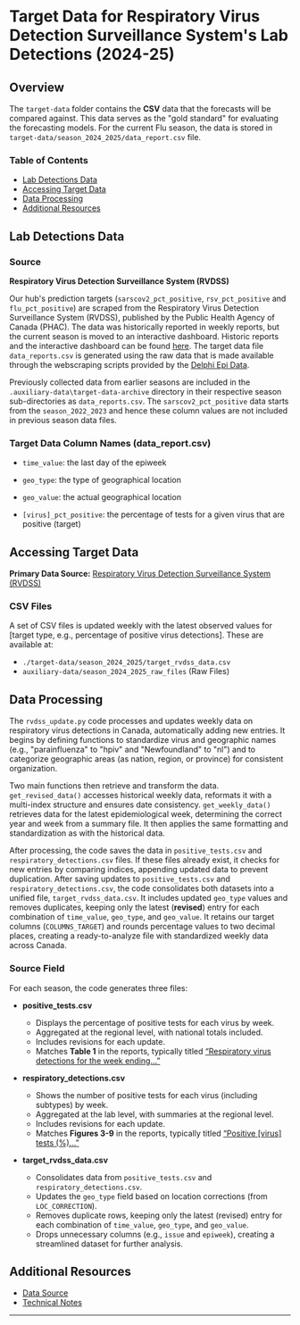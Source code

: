 # Target Data for Respiratory Virus Detection Surveillance System's Lab Detections (2024-25)

## Overview

The `target-data` folder contains the **CSV** data that the forecasts will be compared against. This data serves as the "gold standard" for evaluating the forecasting models. For the current Flu season, the data is stored in `target-data/season_2024_2025/data_report.csv` file.

### Table of Contents
- [Lab Detections Data](#lab-detections-data)
- [Accessing Target Data](#accessing-target-data)
- [Data Processing](#data-processing)
- [Additional Resources](#additional-resources)

## Lab Detections Data

### Source
**Respiratory Virus Detection Surveillance System (RVDSS)**

Our hub's prediction targets (`sarscov2_pct_positive`, `rsv_pct_positive` and `flu_pct_positive`) are scraped from the Respiratory Virus Detection Surveillance System (RVDSS), published by the Public Health Agency of Canada (PHAC). The data was historically reported in weekly reports, but the current season is moved to an interactive dashboard. Historic reports and the interactive dashboard can be found [here](https://www.canada.ca/en/public-health/services/surveillance/respiratory-virus-detections-canada.html). The target data file `data_reports.csv` is generated using the raw data that is made available through the webscraping scripts provided by the [Delphi Epi Data](https://github.com/cmu-delphi/delphi-epidata).

Previously collected data from earlier seasons are included in the `.auxiliary-data\target-data-archive` directory in their respective season sub-directories as `data_reports.csv`. The `sarscov2_pct_positive` data starts from the `season_2022_2023` and hence these column values are not included in previous season data files. 

### Target Data Column Names (data_report.csv)

- `time_value`: the last day of the epiweek

- `geo_type`: the type of geographical location

- `geo_value`: the actual geographical location

- `[virus]_pct_positive`: the percentage of tests for a given virus that are positive (target)


## Accessing Target Data

**Primary Data Source:** [Respiratory Virus Detection Surveillance System (RVDSS)](https://www.canada.ca/en/public-health/services/surveillance/respiratory-virus-detections-canada.html)

### CSV Files
A set of CSV files is updated weekly with the latest observed values for [target type, e.g., percentage of positive virus detections]. These are available at:
- `./target-data/season_2024_2025/target_rvdss_data.csv`
- `auxiliary-data/season_2024_2025_raw_files` (Raw Files)

## Data Processing
The `rvdss_update.py` code processes and updates weekly data on respiratory virus detections in Canada, automatically adding new entries. It begins by defining functions to standardize virus and geographic names (e.g., "parainfluenza" to "hpiv" and "Newfoundland" to "nl") and to categorize geographic areas (as nation, region, or province) for consistent organization.

Two main functions then retrieve and transform the data. `get_revised_data()` accesses historical weekly data, reformats it with a multi-index structure and ensures date consistency. `get_weekly_data()` retrieves data for the latest epidemiological week, determining the correct year and week from a summary file. It then applies the same formatting and standardization as with the historical data.

After processing, the code saves the data in `positive_tests.csv` and `respiratory_detections.csv` files. If these files already exist, it checks for new entries by comparing indices, appending updated data to prevent duplication. After saving updates to `positive_tests.csv` and `respiratory_detections.csv`, the code consolidates both datasets into a unified file, `target_rvdss_data.csv`. It includes updated `geo_type` values and removes duplicates, keeping only the latest (**revised**) entry for each combination of `time_value`, `geo_type`, and `geo_value`. It retains our target columns (`COLUMNS_TARGET`) and rounds percentage values to two decimal places, creating a ready-to-analyze file with standardized weekly data across Canada.

### Source Field
For each season, the code generates three files:

- **positive_tests.csv**
  - Displays the percentage of positive tests for each virus by week.
  - Aggregated at the regional level, with national totals included.
  - Includes revisions for each update.
  - Matches **Table 1** in the reports, typically titled [“Respiratory virus detections for the week ending...”](https://www.canada.ca/en/public-health/services/surveillance/respiratory-virus-detections-canada/2021-2022/week-28-ending-july-16-2022.html#a2)

- **respiratory_detections.csv**
  - Shows the number of positive tests for each virus (including subtypes) by week.
  - Aggregated at the lab level, with summaries at the regional level.
  - Includes revisions for each update.
  - Matches **Figures 3-9** in the reports, typically titled [“Positive [virus] tests (%)...”](<https://www.canada.ca/en/public-health/services/surveillance/respiratory-virus-detections-canada/2021-2022/week-28-ending-july-16-2022.html#a5>)

- **target_rvdss_data.csv**
  - Consolidates data from `positive_tests.csv` and `respiratory_detections.csv`.
  - Updates the `geo_type` field based on location corrections (from `LOC_CORRECTION`).
  - Removes duplicate rows, keeping only the latest (revised) entry for each combination of `time_value`, `geo_type`, and `geo_value`.
  - Drops unnecessary columns (e.g., `issue` and `epiweek`), creating a streamlined dataset for further analysis.


## Additional Resources
* [Data Source](https://health-infobase.canada.ca/respiratory-virus-detections/understanding.html#source)
* [Technical Notes](https://health-infobase.canada.ca/respiratory-virus-detections/understanding.html#notes)
---
